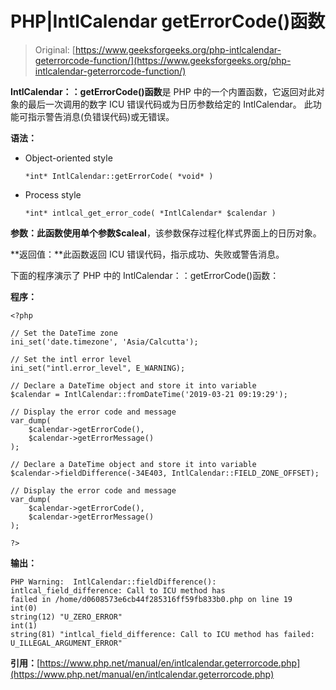 # PHP|IntlCalendar getErrorCode()函数

> Original: [https://www.geeksforgeeks.org/php-intlcalendar-geterrorcode-function/](https://www.geeksforgeeks.org/php-intlcalendar-geterrorcode-function/)

**IntlCalendar：：getErrorCode()函数**是 PHP 中的一个内置函数，它返回对此对象的最后一次调用的数字 ICU 错误代码或为日历参数给定的 IntlCalendar。 此功能可指示警告消息(负错误代码)或无错误。

**语法：**

*   Object-oriented style

    ```
    *int* IntlCalendar::getErrorCode( *void* )
    ```

*   Process style

    ```
    *int* intlcal_get_error_code( *IntlCalendar* $calendar )
    ```

**参数：**此函数使用单个参数**$caleal**，该参数保存过程化样式界面上的日历对象。

**返回值：**此函数返回 ICU 错误代码，指示成功、失败或警告消息。

下面的程序演示了 PHP 中的 IntlCalendar：：getErrorCode()函数：

**程序：**

```
<?php

// Set the DateTime zone
ini_set('date.timezone', 'Asia/Calcutta');

// Set the intl error level
ini_set("intl.error_level", E_WARNING);

// Declare a DateTime object and store it into variable
$calendar = IntlCalendar::fromDateTime('2019-03-21 09:19:29');

// Display the error code and message
var_dump(
    $calendar->getErrorCode(),
    $calendar->getErrorMessage()
);

// Declare a DateTime object and store it into variable
$calendar->fieldDifference(-34E403, IntlCalendar::FIELD_ZONE_OFFSET);

// Display the error code and message
var_dump(
    $calendar->getErrorCode(),
    $calendar->getErrorMessage()
);

?>
```

**输出：**

```
PHP Warning:  IntlCalendar::fieldDifference(): intlcal_field_difference: Call to ICU method has
failed in /home/d0608573e6cb44f285316ff59fb833b0.php on line 19
int(0)
string(12) "U_ZERO_ERROR"
int(1)
string(81) "intlcal_field_difference: Call to ICU method has failed: U_ILLEGAL_ARGUMENT_ERROR"

```

**引用：**[https://www.php.net/manual/en/intlcalendar.geterrorcode.php](https://www.php.net/manual/en/intlcalendar.geterrorcode.php)